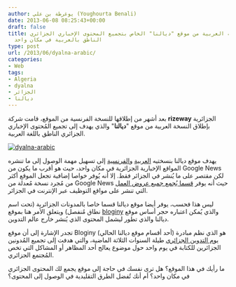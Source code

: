 ```yaml
---
author: يوغرطة بن علي (Youghourta Benali)
date: 2013-06-08 08:25:43+00:00
draft: false
title: إطلاق النسخة العربية من موقع "ديالنا" الخاص بتجميع المحتوى الإخباري الجزائري
  الناطق بالعربية في مكان واحد
type: post
url: /2013/06/dyalna-arabic/
categories:
- Web
tags:
- Algeria
- dyalna
- الجزائر
- ديالنا
---
```


بعد أشهر من إطلاقها للنسخة الفرنسية من الموقع، قامت شركة **rizeway** الجزائرية بإطلاق النسخة العربية من موقع "**ديالنا**" والذي يهدف إلى تجميع المُحتوى الإخباري الجزائري الناطق باللغة العربية.




[![dyalna-arabic](https://www.it-scoop.com/wp-content/uploads/2013/06/dyalna-arabic.png)
](https://www.it-scoop.com/wp-content/uploads/2013/06/dyalna-arabic.png)




يهدف موقع ديالنا بنسختيه [العربية](http://www.dyalna.com/ar/) و[الفرنسية](http://www.dyalna.com/fr/) إلى تسهيل مهمة الوصول إلى ما تنشره المواقع الإخبارية الجزائرية في مكان واحد، حيث هو أقرب ما يكون من Google News لكن مقتصر على ما يُنشر في الجزائر فقط. إلا أنه يُوفر خواصا إضافية تجعل الموقع أكثر من مُجرد نسخة مُعدلة من Google News حيث أنه يوفر [قسما يُجمع جميع عروض العمل](http://jobs.dyalna.com/) التي تنشر على مواقع التوظيف عبر الإنترنت في الجزائر.




ليس هذا فحسب، يوفر أيضا موقع ديالنا قسما خاصا بالمدونات الجزائرية (تحت اسم نطاق مُنفصل) ويتعلق الأمر هنا بموقع [bloginy](http://bloginy.com/blog_post/list) والذي يُمكن اعتباره حجر أساس موقع ديالنا والذي تطور ليشمل المحتوى الذي يُنشر خارج عالم التدوين.




تجدر الإشارة إلى أن موقع Bloginy (أحد أقسام موقع ديالنا الحالي) هو الذي نظم مبادرة [يوم التدوين الجزائري](https://www.it-scoop.com/2012/12/dzblogday-2013/) طيلة السنوات الثلاثة الماضية، والتي هدفت إلى تجميع المُدونين الجزائرين للكتابة في يوم واحد حول موضوع يعالج أحد المظاهر أو المشاكل التي تخص المُجتمع الجزائري.




ما رأيك في هذا الموقع؟ هل ترى نفسك في حاجة إلى موقع يجمع لك المحتوى الجزائري في مكان واحد؟ أم أنك تُفضل الطرق التقليدية في الوصول إلى المحتوى؟
